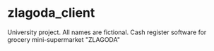 # zlagoda_client
University project. All names are fictional. Cash register software for grocery mini-supermarket "ZLAGODA"
